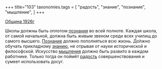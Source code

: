 +++
title="103"
taxonomies.tags = [
 "радость",
 "знание",
 "познание",
 "мышление",
]
+++

[Община 1926г](/agni/1926)

Школы должны быть оплотом [познания](/tags/познание) во всей полноте. Каждая школа, от самой начальной, должна быть живым звеном среди всех училищ до самого высшего. [Познание](/tags/познание) должно пополняться всю жизнь. До́лжно обучать прикладному [знанию](/tags/знание), не отрывая от науки исторической и философской. Искусство [мышления](/tags/мышление) должно быть развито в каждом работнике. Только тогда он поймёт [радость](/tags/радость) совершенствования и сумеет использовать досуг.   

